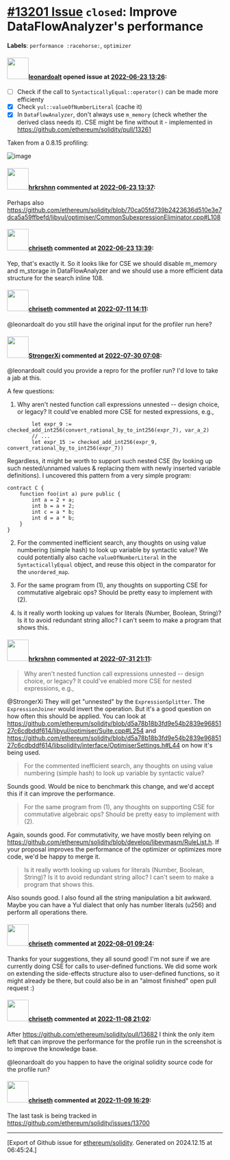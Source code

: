 # [\#13201 Issue](https://github.com/ethereum/solidity/issues/13201) `closed`: Improve DataFlowAnalyzer's performance
**Labels**: `performance :racehorse:`, `optimizer`


#### <img src="https://avatars.githubusercontent.com/u/504195?u=ce2facd14af9fd474ebff49f0d44891f56f7500f&v=4" width="50">[leonardoalt](https://github.com/leonardoalt) opened issue at [2022-06-23 13:26](https://github.com/ethereum/solidity/issues/13201):

- [ ] Check if the call to `SyntacticallyEqual::operator()` can be made more efficienty
- [x]  Check `yul::valueOfNumberLiteral` (cache it)
- [x]  In `DataFlowAnalyzer`, don't always use `m_memory` (check whether the derived class needs it). CSE might be fine without it - implemented in https://github.com/ethereum/solidity/pull/13261

Taken from a 0.8.15 profiling:

![image](https://user-images.githubusercontent.com/504195/175310027-640d860c-a14f-4a63-a456-e5305f8a82d5.png)


#### <img src="https://avatars.githubusercontent.com/u/13174375?u=52d702cb6bec53b561afa293cf9cd53ef7a63924&v=4" width="50">[hrkrshnn](https://github.com/hrkrshnn) commented at [2022-06-23 13:37](https://github.com/ethereum/solidity/issues/13201#issuecomment-1164419179):

Perhaps also https://github.com/ethereum/solidity/blob/70ca05fd739b2423636d510e3e7dca5a59ffbefd/libyul/optimiser/CommonSubexpressionEliminator.cpp#L108

#### <img src="https://avatars.githubusercontent.com/u/9073706?v=4" width="50">[chriseth](https://github.com/chriseth) commented at [2022-06-23 13:39](https://github.com/ethereum/solidity/issues/13201#issuecomment-1164421045):

Yep, that's exactly it.
So it looks like for CSE we should disable m_memory and m_storage in DataFlowAnalyzer and we should use a more efficient data structure for the search inline 108.

#### <img src="https://avatars.githubusercontent.com/u/9073706?v=4" width="50">[chriseth](https://github.com/chriseth) commented at [2022-07-11 14:11](https://github.com/ethereum/solidity/issues/13201#issuecomment-1180461644):

@leonardoalt do you still have the original input for the profiler run here?

#### <img src="https://avatars.githubusercontent.com/u/26714592?u=cd1f8307f1e76cb24500d3ce8cb06623023365e4&v=4" width="50">[StrongerXi](https://github.com/StrongerXi) commented at [2022-07-30 07:08](https://github.com/ethereum/solidity/issues/13201#issuecomment-1200106379):

@leonardoalt could you provide a repro for the profiler run? I'd love to take a jab at this.

A few questions:

1. Why aren't nested function call expressions unnested -- design choice, or legacy? It could've enabled more CSE for nested expressions, e.g.,
```solidity
        let expr_9 := checked_add_int256(convert_rational_by_to_int256(expr_7), var_a_2)
        // ...
        let expr_15 := checked_add_int256(expr_9, convert_rational_by_to_int256(expr_7))
```
Regardless, it might be worth to support such nested CSE (by looking up such nested/unnamed values & replacing them with newly inserted variable definitions). I uncovered this pattern from a very simple program:

```solidity
contract C {
    function foo(int a) pure public {
        int a = 2 + a;
        int b = a + 2;
        int c = a * b;
        int d = a * b;
    }
}
```

2. For the commented inefficient search, any thoughts on using value numbering (simple hash) to look up variable by syntactic value? We could potentially also cache `valueOfNumberLiteral` in the `SyntacticallyEqual` object, and reuse this object in the comparator for the `unordered_map`.

3. For the same program from (1), any thoughts on supporting CSE for commutative algebraic ops? Should be pretty easy to implement with (2).

4. Is it really worth looking up values for literals (Number, Boolean, String)? Is it to avoid redundant string alloc? I can't seem to make a program that shows this.

#### <img src="https://avatars.githubusercontent.com/u/13174375?u=52d702cb6bec53b561afa293cf9cd53ef7a63924&v=4" width="50">[hrkrshnn](https://github.com/hrkrshnn) commented at [2022-07-31 21:11](https://github.com/ethereum/solidity/issues/13201#issuecomment-1200501247):

> Why aren't nested function call expressions unnested -- design choice, or legacy? It could've enabled more CSE for nested expressions, e.g.,

@StrongerXi They will get "unnested" by the `ExpressionSplitter`. The `ExpressionJoiner` would invert the operation. But it's a good question on how often this should be applied. You can look at https://github.com/ethereum/solidity/blob/d5a78b18b3fd9e54b2839e9685127c6cdbddf614/libyul/optimiser/Suite.cpp#L254 and https://github.com/ethereum/solidity/blob/d5a78b18b3fd9e54b2839e9685127c6cdbddf614/libsolidity/interface/OptimiserSettings.h#L44 on how it's being used.

> For the commented inefficient search, any thoughts on using value numbering (simple hash) to look up variable by syntactic value?

Sounds good. Would be nice to benchmark this change, and we'd accept this if it can improve the performance.

> For the same program from (1), any thoughts on supporting CSE for commutative algebraic ops? Should be pretty easy to implement with (2).

Again, sounds good. For commutativity, we have mostly been relying on https://github.com/ethereum/solidity/blob/develop/libevmasm/RuleList.h. If your proposal improves the performance of the optimizer or optimizes more code, we'd be happy to merge it.

> Is it really worth looking up values for literals (Number, Boolean, String)? Is it to avoid redundant string alloc? I can't seem to make a program that shows this.

Also sounds good. I also found all the string manipulation a bit awkward. Maybe you can have a Yul dialect that only has number literals (u256) and perform all operations there.

#### <img src="https://avatars.githubusercontent.com/u/9073706?v=4" width="50">[chriseth](https://github.com/chriseth) commented at [2022-08-01 09:24](https://github.com/ethereum/solidity/issues/13201#issuecomment-1200947608):

Thanks for your suggestions, they all sound good! I'm not sure if we are currently doing CSE for calls to user-defined functions. We did some work on extending the side-effects structure also to user-defined functions, so it might already be there, but could also be in an "almost finished" open pull request :)

#### <img src="https://avatars.githubusercontent.com/u/9073706?v=4" width="50">[chriseth](https://github.com/chriseth) commented at [2022-11-08 21:02](https://github.com/ethereum/solidity/issues/13201#issuecomment-1307821168):

After https://github.com/ethereum/solidity/pull/13682 I think the only item left that can improve the performance for the profile run in the screenshot is to improve the knowledge base.

@leonardoalt do you happen to have the original solidity source code for the profile run?

#### <img src="https://avatars.githubusercontent.com/u/9073706?v=4" width="50">[chriseth](https://github.com/chriseth) commented at [2022-11-09 16:29](https://github.com/ethereum/solidity/issues/13201#issuecomment-1309020702):

The last task is being tracked in https://github.com/ethereum/solidity/issues/13700


-------------------------------------------------------------------------------



[Export of Github issue for [ethereum/solidity](https://github.com/ethereum/solidity). Generated on 2024.12.15 at 06:45:24.]
